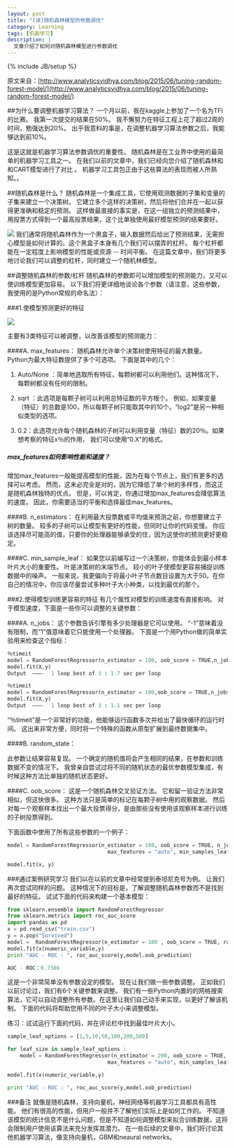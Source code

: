 ```yaml
---
layout: post
title: "[译]随机森林模型的参数调优"
category: Learning
tags: [机器学习]
description: |
  文章介绍了如何对随机森林模型进行参数调优
---
```

{% include JB/setup %}


原文来自：[http://www.analyticsvidhya.com/blog/2015/06/tuning-random-forest-model/](http://www.analyticsvidhya.com/blog/2015/06/tuning-random-forest-model/)

##为什么要调整机器学习算法？
一个月以前，我在kaggle上参加了一个名为TFI的比赛。 我第一次提交的结果在50%。 我不懈努力在特征工程上花了超过2周的时间，勉强达到20%。 出乎我意料的事是，在调整机器学习算法参数之后，我能够达到前10%。

这是这就是机器学习算法参数调优的重要性。 随机森林是在工业界中使用的最简单的机器学习工具之一。 在我们以前的文章中，我们已经向您介绍了随机森林和和CART模型进行了对比 。 机器学习工具包正由于这些算法的表现而被人所熟知。。

##随机森林是什么？
随机森林是一个集成工具，它使用观测数据的子集和变量的子集来建立一个决策树。 它建立多个这样的决策树，然后将他们合并在一起以获得更准确和稳定的预测。 这样做最直接的事实是，在这一组独立的预测结果中，用投票方式得到一个最高投票结果，这个比单独使用最好模型预测的结果要好。

![](http://www.analyticsvidhya.com/wp-content/uploads/2015/06/random-forest7.png)
我们通常将随机森林作为一个黑盒子，输入数据然后给出了预测结果，无需担心模型是如何计算的。这个黑盒子本身有几个我们可以摆弄的杠杆。 每个杠杆都能在一定程度上影响模型的性能或资源 -- 时间平衡。 在这篇文章中，我们将更多地讨论我们可以调整的杠杆，同时建立一个随机林模型。

##调整随机森林的参数/杠杆
随机森林的参数即可以增加模型的预测能力，又可以使训练模型更加容易。 以下我们将更详细地谈论各个参数（请注意，这些参数，我使用的是Python常规的命名法）：

###1.使模型预测更好的特征

![](http://www.analyticsvidhya.com/wp-content/uploads/2015/06/RF.png)

主要有3类特征可以被调整，以改善该模型的预测能力：

####A. max_features：
随机森林允许单个决策树使用特征的最大数量。 Python为最大特征数提供了多个可选项。 下面是其中的几个：

1.	Auto/None ：简单地选取所有特征，每颗树都可以利用他们。这种情况下，每颗树都没有任何的限制。

2.	sqrt ：此选项是每颗子树可以利用总特征数的平方根个。 例如，如果变量（特征）的总数是100，所以每颗子树只能取其中的10个。“log2”是另一种相似类型的选项。

3.	0.2：此选项允许每个随机森林的子树可以利用变量（特征）数的20％。如果想考察的特征x％的作用， 我们可以使用“0.X”的格式。


##### max_features如何影响性能和速度？
增加max_features一般能提高模型的性能，因为在每个节点上，我们有更多的选择可以考虑。 然而，这未必完全是对的，因为它降低了单个树的多样性，而这正是随机森林独特的优点。 但是，可以肯定，你通过增加max_features会降低算法的速度。 因此，你需要适当的平衡和选择最佳max_features。

####B. n_estimators：
在利用最大投票数或平均值来预测之前，你想要建立子树的数量。 较多的子树可以让模型有更好的性能，但同时让你的代码变慢。 你应该选择尽可能高的值，只要你的处理器能够承受的住，因为这使你的预测更好更稳定。

####C. min_sample_leaf：
如果您以前编写过一个决策树，你能体会到最小样本叶片大小的重要性。 叶是决策树的末端节点。 较小的叶子使模型更容易捕捉训练数据中的噪声。 一般来说，我更偏向于将最小叶子节点数目设置为大于50。在你自己的情况中，你应该尽量尝试多种叶子大小种类，以找到最优的那个。

###2.使得模型训练更容易的特征
有几个属性对模型的训练速度有直接影响。 对于模型速度，下面是一些你可以调整的关键参数：

####A. n_jobs：
这个参数告诉引擎有多少处理器是它可以使用。 “-1”意味着没有限制，而“1”值意味着它只能使用一个处理器。 下面是一个用Python做的简单实验用来检查这个指标：

```python
％timeit 
model = RandomForestRegressor(n_estimator = 100, oob_score = TRUE,n_jobs = 1,random_state =1)
model.fit(X,y)
Output  ———-  1 loop best of 3 : 1.7 sec per loop

％timeit 
model = RandomForestRegressor(n_estimator = 100,oob_score = TRUE,n_jobs = -1,random_state =1)
model.fit(X,y)
Output  ———-  1 loop best of 3 : 1.1 sec per loop 
```

“％timeit”是一个非常好的功能，他能够运行函数多次并给出了最快循环的运行时间。 这出来非常方便，同时将一个特殊的函数从原型扩展到最终数据集中。

####B. random_state：

此参数让结果容易复现。 一个确定的随机值将会产生相同的结果，在参数和训练数据不变的情况下。 我曾亲自尝试过将不同的随机状态的最优参数模型集成，有时候这种方法比单独的随机状态更好。

####C. oob_score：
这是一个随机森林交叉验证方法。 它和留一验证方法非常相似，但这快很多。 这种方法只是简单的标记在每颗子树中用的观察数据。 然后对每一个观察样本找出一个最大投票得分，是由那些没有使用该观察样本进行训练的子树投票得到。

下面函数中使用了所有这些参数的一个例子：

```python
model = RandomForestRegressor(n_estimator = 100, oob_score = TRUE, n_jobs = -1,random_state =50,
                                max_features = "auto", min_samples_leaf = 50)

model.fit(x, y)
```

###通过案例研究学习
我们以在以前的文章中经常提到泰坦尼克号为例。 让我们再次尝试同样的问题。 这种情况下的目标是，了解调整随机森林参数而不是找到最好的特征。 试试下面的代码来构建一个基本模型：

```python
from sklearn.ensemble import RandomForestRegressor
from sklearn.metrics import roc_auc_score
import pandas as pd
x = pd.read_csv("train.csv")
y = x.pop("Survived")
model =  RandomForestRegressor(n_estimator = 100 , oob_score = TRUE, random_state = 42)
model.fit(x(numeric_variable,y)
print "AUC - ROC : ", roc_auc_score(y,model.oob_prediction)

AUC - ROC：0.7386
```

这是一个非常简单没有参数设定的模型。 现在让我们做一些参数调整。 正如我们以前讨论过，我们有6个关键参数来调整。 我们有一些Python内置的的网格搜索算法，它可以自动调整所有参数。在这里让我们自己动手来实现，以更好了解该机制。 下面的代码将帮助您用不同的叶子大小来调整模型。

练习：试试运行下面的代码，并在评论栏中找到最佳叶片大小。

```python
sample_leaf_options = [1,5,10,50,100,200,500]

for leaf_size in sample_leaf_options :
    model = RandomForestRegressor(n_estimator = 200, oob_score = TRUE, n_jobs = -1,random_state =50,
                                max_features = "auto", min_samples_leaf = leaf_size)

model.fit(x(numeric_variable,y)

print "AUC - ROC : ", roc_auc_score(y,model.oob_prediction)

```

###备注
就像是随机森林，支持向量机，神经网络等机器学习工具都具有高性能。 他们有很高的性能，但用户一般并不了解他们实际上是如何工作的。 不知道该模型的统计信息不是什么问题，但是不知道如何调整模型来拟合训练数据，这将会限制用户使用该算法来充分发挥其潜力。 在一些后续的文章中，我们将讨论其他机器学习算法，像支持向量机，GBM和neaural networks。


